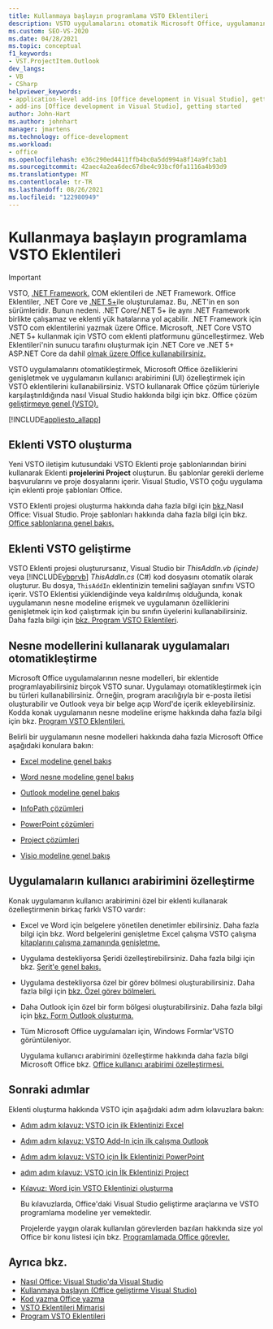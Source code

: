 ```yaml
---
title: Kullanmaya başlayın programlama VSTO Eklentileri
description: VSTO uygulamalarını otomatik Microsoft Office, uygulamanın özelliklerini genişletmek ve uygulamanın kullanıcı arabirimini özelleştirmek için VSTO'leri nasıl kullanabileceğinizi öğrenin.
ms.custom: SEO-VS-2020
ms.date: 04/28/2021
ms.topic: conceptual
f1_keywords:
- VST.ProjectItem.Outlook
dev_langs:
- VB
- CSharp
helpviewer_keywords:
- application-level add-ins [Office development in Visual Studio], getting started
- add-ins [Office development in Visual Studio], getting started
author: John-Hart
ms.author: johnhart
manager: jmartens
ms.technology: office-development
ms.workload:
- office
ms.openlocfilehash: e36c290ed4411ffb4bc0a5dd994a8f14a9fc3ab1
ms.sourcegitcommit: 42aec4a2ea6dec67dbe4c93bcf0fa1116a4b93d9
ms.translationtype: MT
ms.contentlocale: tr-TR
ms.lasthandoff: 08/26/2021
ms.locfileid: "122980949"
---
```

# <a name="get-started-programming-vsto-add-ins"></a>Kullanmaya başlayın programlama VSTO Eklentileri
> [!IMPORTANT]
> VSTO, [.NET Framework.](/dotnet/framework/get-started/overview) COM eklentileri de .NET Framework. Office Eklentiler, .NET Core ve [.NET 5+](/dotnet/core/dotnet-five)ile oluşturulamaz. Bu, .NET'in en son sürümleridir. Bunun nedeni. .NET Core/.NET 5+ ile aynı .NET Framework birlikte çalışamaz ve eklenti yük hatalarına yol açabilir. .NET Framework için VSTO com eklentilerini yazmak üzere Office. Microsoft, .NET Core VSTO .NET 5+ kullanmak için VSTO com eklenti platformunu güncelleştirmez. Web Eklentileri'nin sunucu tarafını oluşturmak için .NET Core ve .NET 5+ ASP.NET Core da dahil [olmak üzere Office kullanabilirsiniz.](/office/dev/add-ins/overview/office-add-ins)

  VSTO uygulamalarını otomatikleştirmek, Microsoft Office özelliklerini genişletmek ve uygulamanın kullanıcı arabirimini (UI) özelleştirmek için VSTO eklentilerini kullanabilirsiniz. VSTO kullanarak Office çözüm türleriyle karşılaştırıldığında nasıl Visual Studio hakkında bilgi için bkz. Office çözüm [geliştirmeye genel &#40;VSTO&#41;. ](../vsto/office-solutions-development-overview-vsto.md)

 [!INCLUDE[appliesto_allapp](../vsto/includes/appliesto-allapp-md.md)]

## <a name="create-vsto-add-in-projects"></a>Eklenti VSTO oluşturma
 Yeni VSTO iletişim kutusundaki VSTO Eklenti proje şablonlarından birini kullanarak Eklenti **projelerini Project** oluşturun. Bu şablonlar gerekli derleme başvurularını ve proje dosyalarını içerir. Visual Studio, VSTO çoğu uygulama için eklenti proje şablonları Office.

 VSTO Eklenti projesi oluşturma hakkında daha fazla bilgi için [bkz.](../vsto/how-to-create-office-projects-in-visual-studio.md)Nasıl Office: Visual Studio. Proje şablonları hakkında daha fazla bilgi için bkz. [Office şablonlarına genel bakış.](../vsto/office-project-templates-overview.md)

## <a name="develop-vsto-add-in-projects"></a>Eklenti VSTO geliştirme
 VSTO Eklenti projesi oluşturursanız, Visual Studio bir *ThisAddIn.vb (içinde)* veya [!INCLUDE[vbprvb](../sharepoint/includes/vbprvb-md.md)] *ThisAddIn.cs* (C#) kod dosyasını otomatik olarak oluşturur. Bu dosya, `ThisAddIn` eklentinizin temelini sağlayan sınıfını VSTO içerir. VSTO Eklentisi yüklendiğinde veya kaldırılmış olduğunda, konak uygulamanın nesne modeline erişmek ve uygulamanın özelliklerini genişletmek için kod çalıştırmak için bu sınıfın üyelerini kullanabilirsiniz. Daha fazla bilgi için [bkz. Program VSTO Eklentileri](../vsto/programming-vsto-add-ins.md).

## <a name="automate-applications-by-using-the-object-models"></a>Nesne modellerini kullanarak uygulamaları otomatikleştirme
 Microsoft Office uygulamalarının nesne modelleri, bir eklentide programlayabilirsiniz birçok VSTO sunar. Uygulamayı otomatikleştirmek için bu türleri kullanabilirsiniz. Örneğin, program aracılığıyla bir e-posta iletisi oluşturabilir ve Outlook veya bir belge açıp Word'de içerik ekleyebilirsiniz. Kodda konak uygulamanın nesne modeline erişme hakkında daha fazla bilgi için bkz. [Program VSTO Eklentileri.](../vsto/programming-vsto-add-ins.md)

 Belirli bir uygulamanın nesne modelleri hakkında daha fazla Microsoft Office aşağıdaki konulara bakın:

- [Excel modeline genel bakış](../vsto/excel-object-model-overview.md)

- [Word nesne modeline genel bakış](../vsto/word-object-model-overview.md)

- [Outlook modeline genel bakış](../vsto/outlook-object-model-overview.md)

- [InfoPath çözümleri](../vsto/infopath-solutions.md)

- [PowerPoint çözümleri](../vsto/powerpoint-solutions.md)

- [Project çözümleri](../vsto/project-solutions.md)

- [Visio modeline genel bakış](../vsto/visio-object-model-overview.md)

## <a name="customize-the-user-interface-of-applications"></a>Uygulamaların kullanıcı arabirimini özelleştirme
 Konak uygulamanın kullanıcı arabirimini özel bir eklenti kullanarak özelleştirmenin birkaç farklı VSTO vardır:

- Excel ve Word için belgelere yönetilen denetimler ebilirsiniz. Daha fazla bilgi için bkz. Word belgelerini genişletme Excel çalışma VSTO çalışma [kitaplarını çalışma zamanında genişletme.](../vsto/extending-word-documents-and-excel-workbooks-in-vsto-add-ins-at-run-time.md)

- Uygulama destekliyorsa Şeridi özelleştirebilirsiniz. Daha fazla bilgi için bkz. [Şerit'e genel bakış.](../vsto/ribbon-overview.md)

- Uygulama destekliyorsa özel bir görev bölmesi oluşturabilirsiniz. Daha fazla bilgi için [bkz. Özel görev bölmeleri.](../vsto/custom-task-panes.md)

- Daha Outlook için özel bir form bölgesi oluşturabilirsiniz. Daha fazla bilgi için [bkz. Form Outlook oluşturma.](../vsto/creating-outlook-form-regions.md)

- Tüm Microsoft Office uygulamaları için, Windows Formlar'VSTO görüntüleniyor.

  Uygulama kullanıcı arabirimini özelleştirme hakkında daha fazla bilgi Microsoft Office bkz. [Office kullanıcı arabirimi özelleştirmesi.](../vsto/office-ui-customization.md)

## <a name="next-steps"></a>Sonraki adımlar
 Eklenti oluşturma hakkında VSTO için aşağıdaki adım adım kılavuzlara bakın:

- [Adım adım kılavuz: VSTO için ilk Eklentinizi Excel](../vsto/walkthrough-creating-your-first-vsto-add-in-for-excel.md)

- [Adım adım kılavuz: VSTO Add-In için ilk çalışma Outlook](../vsto/walkthrough-creating-your-first-vsto-add-in-for-outlook.md)

- [Adım adım kılavuz: VSTO için İlk Eklentinizi PowerPoint](../vsto/walkthrough-creating-your-first-vsto-add-in-for-powerpoint.md)

- [adım adım kılavuz: VSTO için İlk Eklentinizi Project](../vsto/walkthrough-creating-your-first-vsto-add-in-for-project.md)

- [Kılavuz: Word için VSTO Eklentinizi oluşturma](../vsto/walkthrough-creating-your-first-vsto-add-in-for-word.md)

  Bu kılavuzlarda, Office'daki Visual Studio geliştirme araçlarına ve VSTO programlama modeline yer vemektedir.

  Projelerde yaygın olarak kullanılan görevlerden bazıları hakkında size yol Office bir konu listesi için bkz. [Programlamada Office görevler.](../vsto/common-tasks-in-office-programming.md)

## <a name="see-also"></a>Ayrıca bkz.
- [Nasıl Office: Visual Studio'da Visual Studio](../vsto/how-to-create-office-projects-in-visual-studio.md)
- [Kullanmaya başlayın &#40;Office geliştirme Visual Studio&#41;](../vsto/getting-started-office-development-in-visual-studio.md)
- [Kod yazma Office yazma](../vsto/writing-code-in-office-solutions.md)
- [VSTO Eklentileri Mimarisi](../vsto/architecture-of-vsto-add-ins.md)
- [Program VSTO Eklentileri](../vsto/programming-vsto-add-ins.md)
